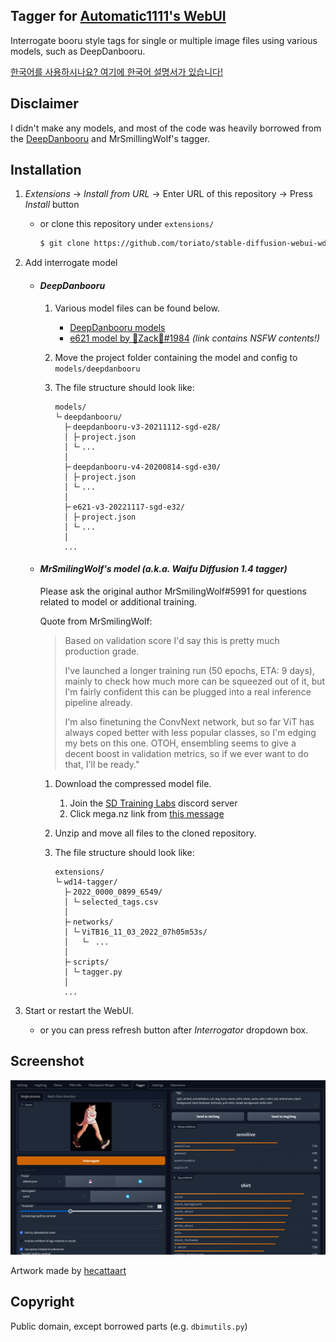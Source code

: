 Tagger for [Automatic1111's WebUI](https://github.com/AUTOMATIC1111/stable-diffusion-webui)
---
Interrogate booru style tags for single or multiple image files using various models, such as DeepDanbooru.

[한국어를 사용하시나요? 여기에 한국어 설명서가 있습니다!](README.ko.md)

## Disclaimer
I didn't make any models, and most of the code was heavily borrowed from the [DeepDanbooru](https://github.com/KichangKim/DeepDanbooru) and MrSmillingWolf's tagger.

## Installation
1. *Extensions* -> *Install from URL* -> Enter URL of this repository -> Press *Install* button
   - or clone this repository under `extensions/`
      ```sh
      $ git clone https://github.com/toriato/stable-diffusion-webui-wd14-tagger.git extensions/tagger
      ```

1. Add interrogate model
   - #### *DeepDanbooru*
      1. Various model files can be found below.
         - [DeepDanbooru models](https://github.com/KichangKim/DeepDanbooru/releases)
         - [e621 model by 🐾Zack🐾#1984](https://discord.gg/BDFpq9Yb7K)
            *(link contains NSFW contents!)*

      1. Move the project folder containing the model and config to `models/deepdanbooru`

      1. The file structure should look like:
         ```
         models/
         └╴deepdanbooru/
           ├╴deepdanbooru-v3-20211112-sgd-e28/
           │ ├╴project.json
           │ └╴...
           │
           ├╴deepdanbooru-v4-20200814-sgd-e30/
           │ ├╴project.json
           │ └╴...
           │
           ├╴e621-v3-20221117-sgd-e32/
           │ ├╴project.json
           │ └╴...
           │
           ...
         ```
    
   - #### *MrSmilingWolf's model (a.k.a. Waifu Diffusion 1.4 tagger)*
      Please ask the original author MrSmilingWolf#5991 for questions related to model or additional training.
      
      Quote from MrSmilingWolf:

      > Based on validation score I'd say this is pretty much production grade.
      >
      > I've launched a longer training run (50 epochs, ETA: 9 days), mainly to check how much more can be squeezed out of it, but I'm fairly confident this can be plugged into a real inference pipeline already.
      >
      > I'm also finetuning the ConvNext network, but so far ViT has always coped better with less popular classes, so I'm edging my bets on this one.
      OTOH, ensembling seems to give a decent boost in validation metrics, so if we ever want to do that, I'll be ready."
      1. Download the compressed model file.
         1. Join the [SD Training Labs](https://discord.gg/zUDeSwMf2k) discord server
         1. Click mega.nz link from [this message](https://discord.com/channels/1038249716149928046/1038249717001359402/1041160494150594671)

      1. Unzip and move all files to the cloned repository.

      1. The file structure should look like:
         ```
         extensions/
         └╴wd14-tagger/
           ├╴2022_0000_0899_6549/
           │ └╴selected_tags.csv
           │
           ├╴networks/
           │ └╴ViTB16_11_03_2022_07h05m53s/
           │   └╴ ...
           │
           ├╴scripts/
           │ └╴tagger.py
           │
           ...
         ```
1. Start or restart the WebUI.
   - or you can press refresh button after *Interrogator* dropdown box.


## Screenshot
![Screenshot](docs/screenshot.png)

Artwork made by [hecattaart](https://vk.com/hecattaart?w=wall-89063929_3767)

## Copyright

Public domain, except borrowed parts (e.g. `dbimutils.py`)